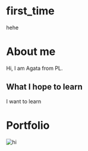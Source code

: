 # first_time
hehe

# About me
Hi, I am Agata from PL.

## What I hope to learn
I want to learn

# Portfolio


<img src="first_time/mapa_bi" alt="hi" class="inline"/>
